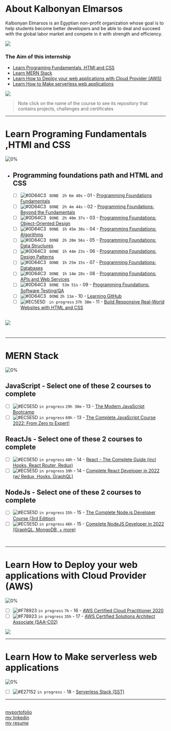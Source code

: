 # About Kalbonyan Elmarsos
 Kalbonyan Elmarsos is an Egyptian non-profit organization whose goal is to help students become better developers and be able to deal and succeed with the global labor market and compete in it with strength and efficiency.
 <br/>
 
 <a href="https://www.linkedin.com/company/%D9%83%D8%A7%D9%84%D8%A8%D9%86%D9%8A%D8%A7%D9%86-%D8%A7%D9%84%D9%85%D8%B1%D8%B5%D9%88%D8%B5/" target="_blank"><img src="https://img.shields.io/badge/-Kalbonyan%20Elmarsos-0077B5?style=for-the-badge&logo=Linkedin&logoColor=white"/></a>
### The Aim of this internship
- <a href="#Fundamentals">Learn Programing Fundamentals ,HTMl and CSS </a>
- <a href="#MERN">Learn MERN Stack</a>
- <a href="#AWS">Learn How to Deploy your web applications with Cloud Provider (AWS)</a>
- <a href="#serverless">Learn How to Make serverless web applications</a>

<img src="https://img.shields.io/badge/Total%20Number%20Of%20Hours%20For%20All%20Courses-%2B200h-blue">
<br>

> Note click on the name of the course to see its repository that contains projects, challenges and certificates

- - - -
<!-- Fundamentals -->
<span id="Fundamentals"> </span>
# Learn Programing Fundamentals ,HTMl and CSS

![0%](https://progress-bar.dev/0/?title=Done)
<br />
- ## Programming foundations path and HTML and CSS

    - [ ] ![#0D64C3](https://via.placeholder.com/12/0D64C3/000000?text=+) ` DONE` ` 2h 6m 40s` - 01 - [Programming Foundations Fundamentals](https://github.com/tafreha/albonyan-almarsouse/tree/main/linkedin/programmingFoundationFundamentals)
    - [ ] ![#0D64C3](https://via.placeholder.com/12/0D64C3/000000?text=+) ` DONE` ` 2h 4m 44s` - 02 - [Programming Foundations: Beyond the Fundamentals](https://github.com/tafreha/albonyan-almarsouse/tree/main/linkedin/programmingFoundationBeyoundFundamentals)
    - [ ] ![#0D64C3](https://via.placeholder.com/12/0D64C3/000000?text=+) ` DONE` ` 2h 40m 37s` - 03 - [Programming Foundations: Object-Oriented Design](https://github.com/tafreha/albonyan-almarsouse/tree/main/linkedin/Programming%20Foundations%20Object%20Oriented%20Design)
    - [ ] ![#0D64C3](https://via.placeholder.com/12/0D64C3/000000?text=+) ` DONE` ` 1h 45m 30s` - 04 - [Programming Foundations: Algorithms](https://github.com/tafreha/albonyan-almarsouse/tree/main/linkedin/programming%20foundation%20algorithms)
    - [ ] ![#0D64C3](https://via.placeholder.com/12/0D64C3/000000?text=+) ` DONE` ` 2h 20m 56s` - 05 - [Programming Foundations: Data Structures](https://github.com/tafreha/albonyan-almarsouse/tree/main/linkedin/Programming%20Foundations%20data%20structure)
    - [ ] ![#0D64C3](https://via.placeholder.com/12/0D64C3/000000?text=+) ` DONE` ` 1h 44m 23s` - 06 - [Programming Foundations: Design Patterns](https://github.com/tafreha/albonyan-almarsouse/tree/main/linkedin/programming%20foundation%20design%20pattern)
    - [ ] ![#0D64C3](https://via.placeholder.com/12/0D64C3/000000?text=+) ` DONE` ` 1h 25m 15s` - 07 - [Programming Foundations: Databases](https://github.com/tafreha/albonyan-almarsouse/tree/main/linkedin/Programming%20Foundations%20Databases)
    - [ ] ![#0D64C3](https://via.placeholder.com/12/0D64C3/000000?text=+) ` DONE` ` 1h 14m 28s` - 08 - [Programming Foundations: APIs and Web Services](https://github.com/tafreha/albonyan-almarsouse/tree/main/linkedin/Programming%20Foundations%20APIs%20and%20Web%20Services/)
    - [ ] ![#0D64C3](https://via.placeholder.com/12/0D64C3/000000?text=+) ` DONE` ` 53m 51s` - 09 - [Programming Foundations: Software Testing/QA](https://github.com/tafreha/albonyan-almarsouse/tree/main/linkedin/Programming%20Foundations%20Software%20TestingQA)
    - [ ] ![#0D64C3](https://via.placeholder.com/12/0D64C3/000000?text=+) ` DONE` ` 2h 11m ` - 10 - [Learning GitHub](https://github.com/tafreha/albonyan-almarsouse/tree/main/linkedin/Learning%20GitHub)
    - [ ] ![#EC5E5D](https://via.placeholder.com/12/EC5E5D/000000?text=+) ` in progress` ` 37h 30m ` - 11 - [Build Responsive Real-World Websites with HTML and CSS](https://github.com/tafreha/albonyan-almarsouse/tree/main/udemy/Build%20Responsive%20Real-World%20Websites%20with%20HTML%20and%20CSS)

    <br />

<img src="https://img.shields.io/badge/Total%20Number%20Of%20Hours%20For%20This%20Courses-59h25m-blue">

#
- - - -
<!-- MERN -->

<span id="MERN"></span>
# MERN Stack
![0%](https://progress-bar.dev/0/?title=Done)
<br />
## JavaScript - Select one of these 2 courses to complete
- [ ] ![#EC5E5D](https://via.placeholder.com/12/EC5E5D/000000?text=+) `in progress` `29h 30m` - 13 - [The Modern JavaScript Bootcamp](Udemy/The%20Modern%20JavaScript%20Bootcamp/) 
- [ ] ![#EC5E5D](https://via.placeholder.com/12/EC5E5D/000000?text=+) `in progress` `69h` - 13 - [The Complete JavaScript Course 2022: From Zero to Expert!](Udemy/The-Complete-JavaScript-Course-2022-From-Zero-to-Expert!)
## ReactJs - Select one of these 2 courses to complete
- [ ] ![#EC5E5D](https://via.placeholder.com/12/EC5E5D/000000?text=+) `in progress` `48h` - 14 - [React - The Complete Guide (incl Hooks, React Router, Redux)](Udemy/React-The-Complete-Guide-incl-Hooks-React-Router-Redux) 
- [ ] ![#EC5E5D](https://via.placeholder.com/12/EC5E5D/000000?text=+) `in progress` `39h` - 14 - [Complete React Developer in 2022 (w/ Redux, Hooks, GraphQL)
](Udemy/Complete-React-Developer-in-2022-Redux-Hooks-GraphQL)
## NodeJs - Select one of these 2 courses to complete
- [ ] ![#EC5E5D](https://via.placeholder.com/12/EC5E5D/000000?text=+) `in progress` `35h` - 15 - [The Complete Node.js Developer Course (3rd Edition)](Udemy/The%20Complete%20Node.js%20Developer%20Course/)
- [ ] ![#EC5E5D](https://via.placeholder.com/12/EC5E5D/000000?text=+) `in progress` `46h` - 15 - [Complete NodeJS Developer in 2022 (GraphQL, MongoDB, + more)](Udemy/Complete-NodeJS-Developer-in-2022-GraphQL-MongoDB-more)

<!--<img src="https://img.shields.io/badge/Total%20Number%20Of%20Hours%20For%20This%20Courses-157h30m-blue"> -->
<br />

- - - -

<!-- AWS -->
<span id="AWS"></span>
# Learn How to Deploy your web applications with Cloud Provider (AWS)
![0%](https://progress-bar.dev/0/?title=Done)
- [ ] ![#F78923](https://via.placeholder.com/12/F78923/000000?text=+) `in progress` `7h` - 16 - [AWS Certified Cloud Practitioner 2020](aGuruCloud/AWS%20Certified%20Cloud%20Practitioner%202020/)
- [ ] ![#F78923](https://via.placeholder.com/12/F78923/000000?text=+) `in progress` `35h` - 17 - [AWS Certified Solutions Architect Associate (SAA-C02)](aGuruCloud/AWS%20Certified%20Solutions%20Architect%20Associate%20(SAA-C02))

<img src="https://img.shields.io/badge/Total%20Number%20Of%20Hours%20For%20This%20Courses-42h-blue">
<br />

- - - -
<!-- serverless -->
<span id="serverless"></span>


# Learn How to Make serverless web applications
![0%](https://progress-bar.dev/0/?title=Done)
- [ ] ![#E27152](https://via.placeholder.com/12/E27152/000000?text=+) `in progress` - 18 - [Serverless Stack (SST)](serverless-stack-project/)

-----------------
<br>[myportofolio](https://tafreha-portofolio.netlify.app/)
<br>[my linkedin](https://www.linkedin.com/in/tafreha-shaban-ali-thabet-485811198)
<br>[my resume](https://docs.google.com/document/d/1OAEHTJYHaeEjUxLpuZiWzedCjzQ5x36u/edit)

